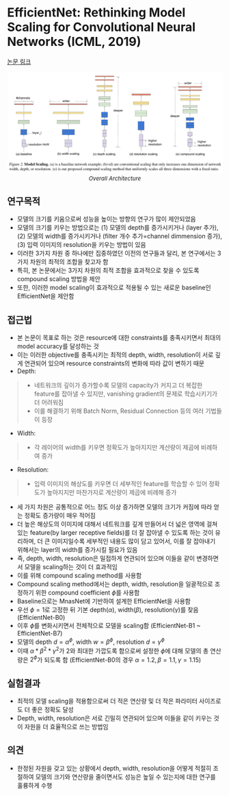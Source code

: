 # EfficientNet: Rethinking Model Scaling for Convolutional Neural Networks (ICML, 2019)

[논문 링크](http://proceedings.mlr.press/v97/tan19a.html)

<p align="center">
    <img width="600" alt='fig1' src="./img/01_18_01.png?raw=true"></br>
    <em><font size=2>Overall Architecture</font></em>
</p>

## 연구목적
- 모델의 크기를 키움으로써 성능을 높이는 방향의 연구가 많이 제안되었음
- 모델의 크기를 키우는 방법으로는 (1) 모델의 depth를 증가시키거나 (layer 추가), (2) 모델의 width를 증가시키거나 (filter 개수 추가=channel dimmension 증가), (3) 입력 이미지의 resolution을 키우는 방법이 있음
- 이러한 3가지 차원 중 하나에만 집중하였던 이전의 연구들과 달리, 본 연구에서는 3가지 차원의 최적의 조합을 찾고자 함
- 특히, 본 논문에서는 3가지 차원의 최적 조합을 효과적으로 찾을 수 있도록 compound scaling 방법을 제안
- 또한, 이러한 model scaling이 효과적으로 적용될 수 있는 새로운 baseline인 EfficientNet을 제안함

## 접근법
- 본 논문이 목표로 하는 것은 resource에 대한 constraints를 충족시키면서 최대의 model accuracy를 달성하는 것
- 이는 이러한 objective를 충족시키는 최적의 depth, width, resolution이 서로 깊게 연관되어 있으며 resource constraints의 변화에 따라 값이 변하기 때문
- Depth:
> - 네트워크의 깊이가 증가할수록 모델의 capacity가 커지고 더 복잡한 feature를 잡아낼 수 있지만, vanishing gradient의 문제로 학습시키기가 더 어려워짐
> - 이를 해결하기 위해 Batch Norm, Residual Connection 등의 여러 기법들이 등장
- Width:
> - 각 레이어의 width를 키우면 정확도가 높아지지만 계산량이 제곱에 비례하여 증가
- Resolution:
> - 입력 이미지의 해상도를 키우면 더 세부적인 feature를 학습할 수 있어 정확도가 높아지지만 마찬가지로 계산량이 제곱에 비례해 증가
- 세 가지 차원은 공통적으로 어느 정도 이상 증가하면 모델의 크기가 커짐에 따라 얻는 정확도 증가량이 매우 적어짐
- 더 높은 해상도의 이미지에 대해서 네트워크를 깊게 만들어서 더 넓은 영역에 걸쳐 있는 feature(by larger receptive fields)를 더 잘 잡아낼 수 있도록 하는 것이 유리하며, 더 큰 이미지일수록 세부적인 내용도 많이 담고 있어서, 이를 잘 잡아내기 위해서는 layer의 width를 증가시킬 필요가 있음
- 즉, depth, width, resolution은 밀접하게 연관되어 있으며 이들을 같이 변경하면서 모델을 scaling하는 것이 더 효과적임 
- 이를 위해 compound scaling method를 사용함
- Compound scaling method에서는 depth, width, resolution을 일괄적으로 조정하기 위한 compound coefficient $\phi$를 사용함
- Baseline으로는 MnasNet에 기반하여 설계한 EfficientNet을 사용함
- 우선 $\phi=1$로 고정한 뒤 기본 depth($\alpha$), width($\beta$), resolution($\gamma$)를 찾음 (EfficientNet-B0)
- 이후 $\phi$를 변화시키면서 전체적으로 모델을 scaling함 (EfficientNet-B1 ~ EfficientNet-B7)
- 모델의 depth $d=\alpha^\phi$, width $w=\beta^\phi$, resolution $d=\gamma^\phi$
- 이때 $\alpha*\beta^2*\gamma^2$가 2와 최대한 가깝도록 함으로써 설정한  $\phi$에 대해 모델의 총 연산량은 $2^\phi$가 되도록 함 (EfficientNet-B0의 경우 $\alpha=1.2, \beta=1.1, \gamma=1.15$)

## 실험결과
- 최적의 모델 scaling을 적용함으로써 더 적은 연산량 및 더 작은 파라미터 사이즈로도 더 좋은 정확도 달성
- Depth, width, resolution은 서로 긴밀히 연관되어 있으며 이들을 같이 키우는 것이 자원을 더 효율적으로 쓰는 방법임

## 의견
- 한정된 자원을 갖고 있는 상황에서 depth, width, resolution을 어떻게 적절히 조절하여 모델의 크기와 연산량을 줄이면서도 성능은 높일 수 있는지에 대한 연구를 훌륭하게 수행